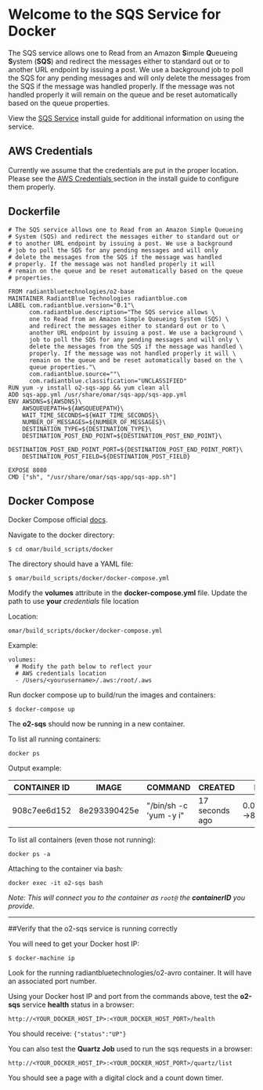 # Welcome to the SQS Service for Docker

The SQS service allows one to Read from an Amazon **S**imple **Q**ueueing **S**ystem (**SQS**) and redirect the messages either to standard out or to another URL endpoint by issuing a post.  We use a background job to poll the SQS for any pending messages and will only delete the messages from the SQS if the message was handled properly.  If the message was not handled properly it will remain on the queue and be reset automatically based on the queue properties.

View the [SQS Service](../install-guide/sqs-app.md#Installation) install guide for additional information on using the service.

## AWS Credentials

Currently we assume that the credentials are put in the proper location.  Please see the [AWS Credentials ](../install-guide/sqs-app.md#aws-credentials) section in the install guide to configure them properly.

## Dockerfile
```
# The SQS service allows one to Read from an Amazon Simple Queueing
# System (SQS) and redirect the messages either to standard out or
# to another URL endpoint by issuing a post. We use a background
# job to poll the SQS for any pending messages and will only
# delete the messages from the SQS if the message was handled
# properly. If the message was not handled properly it will
# remain on the queue and be reset automatically based on the queue
# properties.

FROM radiantbluetechnologies/o2-base
MAINTAINER RadiantBlue Technologies radiantblue.com
LABEL com.radiantblue.version="0.1"\
      com.radiantblue.description="The SQS service allows \
      one to Read from an Amazon Simple Queueing System (SQS) \
      and redirect the messages either to standard out or to \
      another URL endpoint by issuing a post. We use a background \
      job to poll the SQS for any pending messages and will only \
      delete the messages from the SQS if the message was handled \
      properly. If the message was not handled properly it will \
      remain on the queue and be reset automatically based on the \
      queue properties."\
      com.radiantblue.source=""\
      com.radiantblue.classification="UNCLASSIFIED"
RUN yum -y install o2-sqs-app && yum clean all
ADD sqs-app.yml /usr/share/omar/sqs-app/sqs-app.yml
ENV AWSDNS=${AWSDNS}\
    AWSQUEUEPATH=${AWSQUEUEPATH}\
    WAIT_TIME_SECONDS=${WAIT_TIME_SECONDS}\
    NUMBER_OF_MESSAGES=${NUMBER_OF_MESSAGES}\
    DESTINATION_TYPE=${DESTINATION_TYPE}\
    DESTINATION_POST_END_POINT=${DESTINATION_POST_END_POINT}\
    DESTINATION_POST_END_POINT_PORT=${DESTINATION_POST_END_POINT_PORT}\
    DESTINATION_POST_FIELD=${DESTINATION_POST_FIELD}

EXPOSE 8080
CMD ["sh", "/usr/share/omar/sqs-app/sqs-app.sh"]

```

## Docker Compose

Docker Compose official [docs](https://docs.docker.com/compose/overview/).

Navigate to the docker directory:

```
$ cd omar/build_scripts/docker
```

The directory should have a YAML file:

```
$ omar/build_scripts/docker/docker-compose.yml
```

Modify the **volumes** attribute in the **docker-compose.yml** file. Update the path to use **your** _credentials_ file location

Location:

```
omar/build_scripts/docker/docker-compose.yml
```

Example:

```  
volumes:
  # Modify the path below to reflect your
  # AWS credentials location
  - /Users/<yourusername>/.aws:/root/.aws

```

Run docker compose up to build/run the images and containers:
```
$ docker-compose up
```


The **o2-sqs** should now be running in a new container.  

To list all running containers:

```
docker ps
```

Output example:

CONTAINER ID | IMAGE | COMMAND | CREATED | PORTS | NAMES
------------ | ------------- | ------------ | ------------ | ------------ | ------------
908c7ee6d152 | 8e293390425e  | "/bin/sh -c 'yum -y i" | 17 seconds ago | 0.0.0.0:5000->8080/tcp | o2-sqs


To list all containers (even those not running):

```
docker ps -a
```

Attaching to the container via bash:

```
docker exec -it o2-sqs bash
```
*Note: This will connect you to the container as `root@` the **containerID** you provide.*

---

##Verify that the o2-sqs service is running correctly

You will need to get your Docker host IP:
```
$ docker-machine ip
```

Look for the running radiantbluetechnologies/o2-avro container.  It will have an associated port number.

Using your Docker host IP and port from the commands above, test the **o2-sqs** service **health** status in a browser:
```
http://<YOUR_DOCKER_HOST_IP>:<YOUR_DOCKER_HOST_PORT>/health
```
You should receive:
`{"status":"UP"}`

You can also test the **Quartz Job** used to run the sqs requests in a browser:
```
http://<YOUR_DOCKER_HOST_IP>:<YOUR_DOCKER_HOST_PORT>/quartz/list
```
You should see a page with a digital clock and a count down timer.
